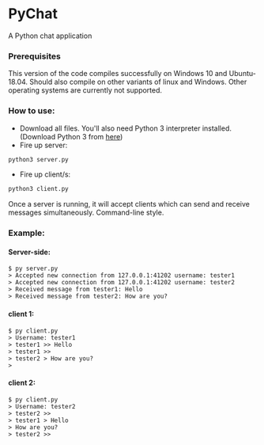 # PyChat
A Python chat application

### Prerequisites
This version of the code compiles successfully on Windows 10 and Ubuntu-18.04. Should also compile on other variants of linux and Windows. Other operating systems are currently not supported.

### How to use:
* Download all files. You'll also need Python 3 interpreter installed. (Download Python 3 from [here](https://www.python.org/downloads/))
* Fire up server:

```python
python3 server.py
```

* Fire up client/s:

```python
python3 client.py
```

Once a server is running, it will accept clients which can send and receive messages simultaneously. Command-line style.

### Example:

#### Server-side:
```
$ py server.py
> Accepted new connection from 127.0.0.1:41202 username: tester1
> Accepted new connection from 127.0.0.1:41202 username: tester2
> Received message from tester1: Hello
> Received message from tester2: How are you?
```

#### client 1:
```
$ py client.py
> Username: tester1
> tester1 >> Hello
> tester1 >>
> tester2 > How are you?
> 
```

#### client 2:
```
$ py client.py
> Username: tester2
> tester2 >>
> tester1 > Hello
> How are you?
> tester2 >>
```
